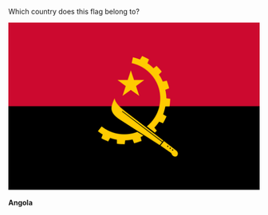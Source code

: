 Which country does this flag belong to?

![Flag of Angola](images/Flag_of_Angola.svg)
<!--question-->
**Angola**